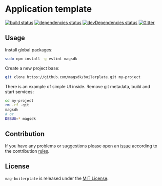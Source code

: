 Application template
====================

[![build status](https://img.shields.io/travis/magsdk/boilerplate.svg?style=flat-square)](https://travis-ci.org/magsdk/boilerplate)
[![dependencies status](https://img.shields.io/david/magsdk/boilerplate.svg?style=flat-square)](https://david-dm.org/magsdk/boilerplate)
[![devDependencies status](https://img.shields.io/david/dev/magsdk/boilerplate.svg?style=flat-square)](https://david-dm.org/magsdk/boilerplate?type=dev)
[![Gitter](https://img.shields.io/badge/gitter-join%20chat-blue.svg?style=flat-square)](https://gitter.im/DarkPark/magsdk)


## Usage ##

Install global packages:

```bash
sudo npm install -g eslint magsdk
```

Create a new project base:

```bash
git clone https://github.com/magsdk/boilerplate.git my-project
```

There is an example of simple UI inside.
Remove git metadata, build and start services:

```bash
cd my-project
rm -rf .git
magsdk
# or
DEBUG=* magsdk
```

## Contribution ##

If you have any problems or suggestions please open an [issue](https://github.com/magsdk/boilerplate/issues)
according to the contribution [rules](.github/contributing.md).


## License ##

`mag-boilerplate` is released under the [MIT License](license.md).
